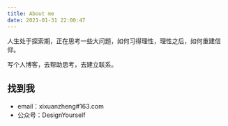 ```yaml
---
title: About me
date: 2021-01-31 22:00:47
---
```


人生处于探索期，正在思考一些大问题，如何习得理性，理性之后，如何重建信仰。

写个人博客，去帮助思考，去建立联系。

## 找到我

- email：xixuanzheng#163.com
- 公众号：DesignYourself